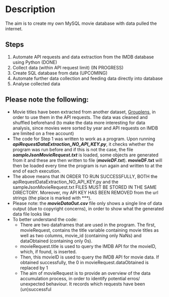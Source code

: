 # Description
The aim is to create my own MySQL movie database with data pulled the internet. 

## Steps
1. Automate API requests and data extraction from the IMDB database using Python (DONE)
2. Collect data (within API request limit) (IN PROGRESS)
3. Create SQL database from data (UPCOMING)
4. Automate further data collection and feeding data directly into database 
5. Analyse collected data


## Please note the following: 
* Movie titles have been extracted from another dataset, [Grouplens](https://grouplens.org/datasets/movielens/latest/), in order to use them in the API requests. The data was cleaned and shuffled beforehand (to make the data more interesting for data analysis, since movies were sorted by year and API requests on IMDB are limited on a free account)
* The code for Step 1 was written to work as a program. Upon running ***apiRequestDataExtraction_NO_API_KEY.py***, it checks whether the program was run before and if this is not the case, the file ***sampleJsonMovieRequest.txt*** is loaded, some objects are generated from it and these are then written to file (***movieDF.txt***). **movieDF.txt** will then be loaded every time the program is run again and written to at the end of each execution. 
* The above means that IN ORDER TO RUN SUCCESSFULLY, BOTH the apiRequestDataExtraction_NO_API_KEY.py and the sampleJsonMovieRequest.txt FILES MUST BE STORED IN THE SAME DIRECTORY. Moreover,  my API KEY HAS BEEN REMOVED from the url strings (the place is marked with ***).
* Please note: the ***movieDataOut.csv*** file only shows a single line of data output (due to copyright concerns), in order to show what the generated data file looks like
* To better understand the code:
  * There are two dataframes that are used in the program. The first, movieRequest, contains the title variable containing movie titles as well as two columns, movie_id (containing only NaNs) and dataObtained (containing only 0s). 
  * movieRequest.title is used to query the IMDB API for the movieID, which, if found, is inserted.
  * Then, this movieID is used to query the IMDB API for movie data. If obtained successfully, the 0 in movieRequest.dataObtained is replaced by 1
  * The aim of movieRequest is to provide an overview of the data accumulation process, in order to identify potential erros/ unexpected behaviour. It records which requests have been (un)successful
